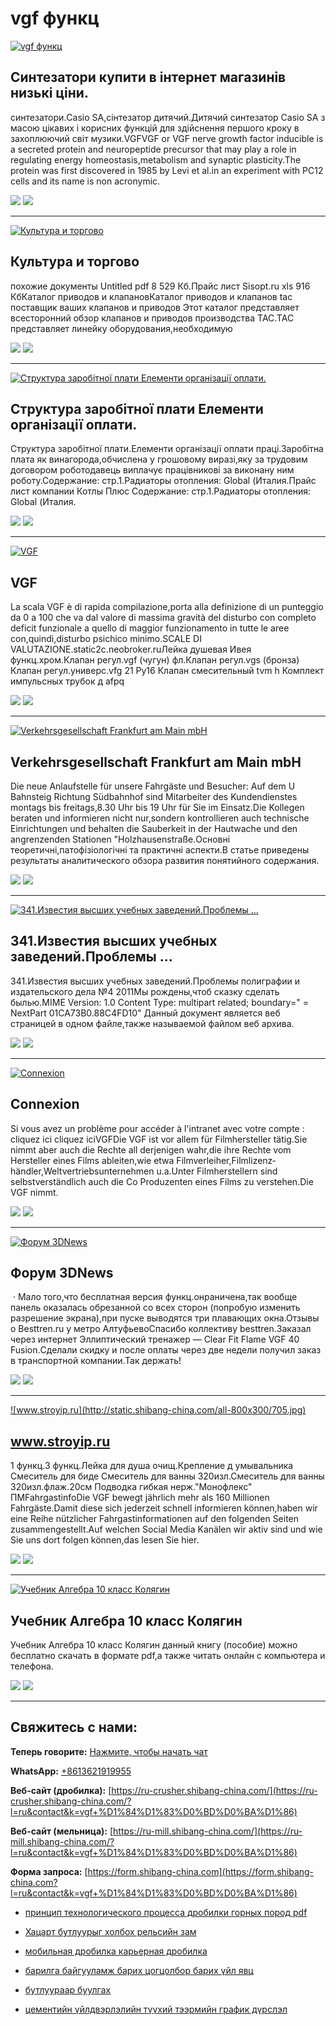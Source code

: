 # vgf функц

<a href="https://swt.shibang-china.com/?l=ru&img&k=vgf+%D1%84%D1%83%D0%BD%D0%BA%D1%86" target="_blank">![vgf функц](http://static.shibang-china.com/all-800x300/558.jpg)</a>

## Синтезатори купити в інтернет магазинів низькі ціни.
синтезатори.Casio SA,cінтезатор дитячий.Дитячий синтезатор Casio SA з масою цікавих і корисних функцій для здійснення першого кроку в захоплюючий світ музики.VGFVGF or VGF nerve growth factor inducible is a secreted protein and neuropeptide precursor that may play a role in regulating energy homeostasis,metabolism and synaptic plasticity.The protein was first discovered in 1985 by Levi et al.in an experiment with PC12 cells and its name is non acronymic.


<a href="https://whatsapp.shibangsoft.com/WhatsApp.php" target="_blank" title="WhatsApp">![](http://static.shibang-china.com/icon/whatsapp.png)</a> <a href="https://swt.shibang-china.com/?l=ru&icon&k=vgf+%D1%84%D1%83%D0%BD%D0%BA%D1%86" target="_blank">![](http://static.shibang-china.com/icon/chat-ru.png)</a>

---

<a href="https://swt.shibang-china.com/?l=ru&img&k=vgf+%D1%84%D1%83%D0%BD%D0%BA%D1%86" target="_blank">![Культура и торгово](http://static.shibang-china.com/all-800x300/805.jpg)</a>

## Культура и торгово
похожие документы Untitled pdf 8 529 Кб.Прайс лист Sisopt.ru xls 916 КбКаталог приводов и клапановКаталог приводов и клапанов tac поставщик ваших клапанов и приводов Этот каталог представляет всесторонний обзор клапанов и приводов производства ТАС.ТАС представляет линейку оборудования,необходимую


<a href="https://whatsapp.shibangsoft.com/WhatsApp.php" target="_blank" title="WhatsApp">![](http://static.shibang-china.com/icon/whatsapp.png)</a> <a href="https://swt.shibang-china.com/?l=ru&icon&k=vgf+%D1%84%D1%83%D0%BD%D0%BA%D1%86" target="_blank">![](http://static.shibang-china.com/icon/chat-ru.png)</a>

---

<a href="https://swt.shibang-china.com/?l=ru&img&k=vgf+%D1%84%D1%83%D0%BD%D0%BA%D1%86" target="_blank">![Структура заробітної плати Елементи організації оплати.](http://static.shibang-china.com/all-800x300/1178.jpg)</a>

## Структура заробітної плати Елементи організації оплати.
Структура заробітної плати.Елементи організації оплати праці.Заробітна плата як винагорода,обчислена у грошовому виразі,яку за трудовим договором роботодавець виплачує працівникові за виконану ним роботу.Содержание: стр.1.Радиаторы отопления: Global (Италия.Прайс лист компании Котлы Плюс Содержание: стр.1.Радиаторы отопления: Global (Италия.


<a href="https://whatsapp.shibangsoft.com/WhatsApp.php" target="_blank" title="WhatsApp">![](http://static.shibang-china.com/icon/whatsapp.png)</a> <a href="https://swt.shibang-china.com/?l=ru&icon&k=vgf+%D1%84%D1%83%D0%BD%D0%BA%D1%86" target="_blank">![](http://static.shibang-china.com/icon/chat-ru.png)</a>

---

<a href="https://swt.shibang-china.com/?l=ru&img&k=vgf+%D1%84%D1%83%D0%BD%D0%BA%D1%86" target="_blank">![VGF](http://static.shibang-china.com/all-800x300/27.jpg)</a>

## VGF
La scala VGF &#232; di rapida compilazione,porta alla definizione di un punteggio da 0 a 100 che va dal valore di massima gravit&#224; del disturbo con completo deficit funzionale a quello di maggior funzionamento in tutte le aree con,quindi,disturbo psichico minimo.SCALE DI VALUTAZIONE.static2c.neobroker.ruЛейка душевая Ивея функц.хром.Клапан регул.vgf (чугун) фл.Клапан регул.vgs (бронза) Клапан регул.универс.vfg 21 Ру16 Клапан смесительный tvm h Комплект импульсных трубок д afpq


<a href="https://whatsapp.shibangsoft.com/WhatsApp.php" target="_blank" title="WhatsApp">![](http://static.shibang-china.com/icon/whatsapp.png)</a> <a href="https://swt.shibang-china.com/?l=ru&icon&k=vgf+%D1%84%D1%83%D0%BD%D0%BA%D1%86" target="_blank">![](http://static.shibang-china.com/icon/chat-ru.png)</a>

---

<a href="https://swt.shibang-china.com/?l=ru&img&k=vgf+%D1%84%D1%83%D0%BD%D0%BA%D1%86" target="_blank">![Verkehrsgesellschaft Frankfurt am Main mbH](http://static.shibang-china.com/all-800x300/1208.jpg)</a>

## Verkehrsgesellschaft Frankfurt am Main mbH
Die neue Anlaufstelle f&#252;r unsere Fahrg&#228;ste und Besucher: Auf dem U Bahnsteig Richtung S&#252;dbahnhof sind Mitarbeiter des Kundendienstes montags bis freitags,8.30 Uhr bis 19 Uhr f&#252;r Sie im Einsatz.Die Kollegen beraten und informieren nicht nur,sondern kontrollieren auch technische Einrichtungen und behalten die Sauberkeit in der Hautwache und den angrenzenden Stationen &quot;Holzhausenstra&#223;e.Основні теоретичні,патофізіологічні та практичні аспекти.В статье приведены результаты аналитического обзора развития понятийного содержания.


<a href="https://whatsapp.shibangsoft.com/WhatsApp.php" target="_blank" title="WhatsApp">![](http://static.shibang-china.com/icon/whatsapp.png)</a> <a href="https://swt.shibang-china.com/?l=ru&icon&k=vgf+%D1%84%D1%83%D0%BD%D0%BA%D1%86" target="_blank">![](http://static.shibang-china.com/icon/chat-ru.png)</a>

---

<a href="https://swt.shibang-china.com/?l=ru&img&k=vgf+%D1%84%D1%83%D0%BD%D0%BA%D1%86" target="_blank">![341.Известия высших учебных заведений.Проблемы …](http://static.shibang-china.com/all-800x300/631.jpg)</a>

## 341.Известия высших учебных заведений.Проблемы …
341.Известия высших учебных заведений.Проблемы полиграфии и издательского дела №4 2011Мы рождены,чтоб сказку сделать былью.MIME Version: 1.0 Content Type: multipart related; boundary=&quot; = NextPart 01CA73B0.88C4FD10&quot; Данный документ является веб страницей в одном файле,также называемой файлом веб архива.


<a href="https://whatsapp.shibangsoft.com/WhatsApp.php" target="_blank" title="WhatsApp">![](http://static.shibang-china.com/icon/whatsapp.png)</a> <a href="https://swt.shibang-china.com/?l=ru&icon&k=vgf+%D1%84%D1%83%D0%BD%D0%BA%D1%86" target="_blank">![](http://static.shibang-china.com/icon/chat-ru.png)</a>

---

<a href="https://swt.shibang-china.com/?l=ru&img&k=vgf+%D1%84%D1%83%D0%BD%D0%BA%D1%86" target="_blank">![Connexion](http://static.shibang-china.com/all-800x300/337.jpg)</a>

## Connexion
Si vous avez un probl&#232;me pour acc&#233;der &#224; l'intranet avec votre compte : cliquez ici cliquez iciVGFDie VGF ist vor allem f&#252;r Filmhersteller t&#228;tig.Sie nimmt aber auch die Rechte all derjenigen wahr,die ihre Rechte vom Hersteller eines Films ableiten,wie etwa Filmverleiher,Filmlizenz&#173;h&#228;ndler,Weltvertriebs&#173;unternehmen u.a.Unter Filmherstellern sind selbstverst&#228;ndlich auch die Co Produzenten eines Films zu verstehen.Die VGF nimmt.


<a href="https://whatsapp.shibangsoft.com/WhatsApp.php" target="_blank" title="WhatsApp">![](http://static.shibang-china.com/icon/whatsapp.png)</a> <a href="https://swt.shibang-china.com/?l=ru&icon&k=vgf+%D1%84%D1%83%D0%BD%D0%BA%D1%86" target="_blank">![](http://static.shibang-china.com/icon/chat-ru.png)</a>

---

<a href="https://swt.shibang-china.com/?l=ru&img&k=vgf+%D1%84%D1%83%D0%BD%D0%BA%D1%86" target="_blank">![Форум 3DNews](http://static.shibang-china.com/all-800x300/934.jpg)</a>

## Форум 3DNews
&nbsp;&#0183;&#32;Мало того,что бесплатная версия функц.онраничена,так вообще панель оказалась обрезанной со всех сторон (попробую изменить разрешение экрана),при пуске выводятся три плавающих окна.Отзывы о Besttren.ru у метро АлтуфьевоСпасибо коллективу besttren.Заказал через интернет Эллиптический тренажер — Clear Fit Flame VGF 40 Fusion.Сделали скидку и после оплаты через две недели получил заказ в транспортной компании.Так держать!


<a href="https://whatsapp.shibangsoft.com/WhatsApp.php" target="_blank" title="WhatsApp">![](http://static.shibang-china.com/icon/whatsapp.png)</a> <a href="https://swt.shibang-china.com/?l=ru&icon&k=vgf+%D1%84%D1%83%D0%BD%D0%BA%D1%86" target="_blank">![](http://static.shibang-china.com/icon/chat-ru.png)</a>

---

<a href="https://swt.shibang-china.com/?l=ru&img&k=vgf+%D1%84%D1%83%D0%BD%D0%BA%D1%86" target="_blank">![www.stroyip.ru](http://static.shibang-china.com/all-800x300/705.jpg)</a>

## www.stroyip.ru
1 функц.3 функц.Лейка для душа очищ.Крепление д умывальника Смеситель для биде Смеситель для ванны 320изл.Смеситель для ванны 320изл.флаж.20см Подводка гибкая нерж.&quot;Монофлекс&quot; ПМFahrgastinfoDie VGF bewegt j&#228;hrlich mehr als 160 Millionen Fahrg&#228;ste.Damit diese sich jederzeit schnell informieren k&#246;nnen,haben wir eine Reihe n&#252;tzlicher Fahrgastinformationen auf den folgenden Seiten zusammengestellt.Auf welchen Social Media Kan&#228;len wir aktiv sind und wie Sie uns dort folgen k&#246;nnen,das lesen Sie hier.


<a href="https://whatsapp.shibangsoft.com/WhatsApp.php" target="_blank" title="WhatsApp">![](http://static.shibang-china.com/icon/whatsapp.png)</a> <a href="https://swt.shibang-china.com/?l=ru&icon&k=vgf+%D1%84%D1%83%D0%BD%D0%BA%D1%86" target="_blank">![](http://static.shibang-china.com/icon/chat-ru.png)</a>

---

<a href="https://swt.shibang-china.com/?l=ru&img&k=vgf+%D1%84%D1%83%D0%BD%D0%BA%D1%86" target="_blank">![Учебник Алгебра 10 класс Колягин](http://static.shibang-china.com/all-800x300/883.jpg)</a>

## Учебник Алгебра 10 класс Колягин
Учебник Алгебра 10 класс Колягин данный книгу (пособие) можно бесплатно скачать в формате pdf,а также читать онлайн с компьютера и телефона.

<a href="https://whatsapp.shibangsoft.com/WhatsApp.php" target="_blank" title="WhatsApp">![](http://static.shibang-china.com/icon/whatsapp.png)</a> <a href="https://swt.shibang-china.com/?l=ru&icon&k=vgf+%D1%84%D1%83%D0%BD%D0%BA%D1%86" target="_blank">![](http://static.shibang-china.com/icon/chat-ru.png)</a>

---
## Свяжитесь с нами:

**Теперь говорите:** [Нажмите, чтобы начать чат](https://swt.shibang-china.com?l=ru&contact&k=vgf+%D1%84%D1%83%D0%BD%D0%BA%D1%86)

**WhatsApp:**  [+8613621919955](https://whatsapp.shibangsoft.com/WhatsApp.php)

**Веб-сайт (дробилка):** [https://ru-crusher.shibang-china.com/](https://ru-crusher.shibang-china.com/?l=ru&contact&k=vgf+%D1%84%D1%83%D0%BD%D0%BA%D1%86)

**Веб-сайт (мельница):** [https://ru-mill.shibang-china.com/](https://ru-mill.shibang-china.com/?l=ru&contact&k=vgf+%D1%84%D1%83%D0%BD%D0%BA%D1%86)

**Форма запроса:** [https://form.shibang-china.com](https://form.shibang-china.com?l=ru&contact&k=vgf+%D1%84%D1%83%D0%BD%D0%BA%D1%86)

* [принцип технологического процесса дробилки горных пород pdf](../126/%D0%BF%D1%80%D0%B8%D0%BD%D1%86%D0%B8%D0%BF%20%D1%82%D0%B5%D1%85%D0%BD%D0%BE%D0%BB%D0%BE%D0%B3%D0%B8%D1%87%D0%B5%D1%81%D0%BA%D0%BE%D0%B3%D0%BE%20%D0%BF%D1%80%D0%BE%D1%86%D0%B5%D1%81%D1%81%D0%B0%20%D0%B4%D1%80%D0%BE%D0%B1%D0%B8%D0%BB%D0%BA%D0%B8%20%D0%B3%D0%BE%D1%80%D0%BD%D1%8B%D1%85%20%D0%BF%D0%BE%D1%80%D0%BE%D0%B4%20pdf.md)

* [Хацарт бутлуурыг холбох рельсийн зам](../128/%D0%A5%D0%B0%D1%86%D0%B0%D1%80%D1%82%20%D0%B1%D1%83%D1%82%D0%BB%D1%83%D1%83%D1%80%D1%8B%D0%B3%20%D1%85%D0%BE%D0%BB%D0%B1%D0%BE%D1%85%20%D1%80%D0%B5%D0%BB%D1%8C%D1%81%D0%B8%D0%B9%D0%BD%20%D0%B7%D0%B0%D0%BC.md)

* [мобильная дробилка карьерная дробилка](../130/%D0%BC%D0%BE%D0%B1%D0%B8%D0%BB%D1%8C%D0%BD%D0%B0%D1%8F%20%D0%B4%D1%80%D0%BE%D0%B1%D0%B8%D0%BB%D0%BA%D0%B0%20%D0%BA%D0%B0%D1%80%D1%8C%D0%B5%D1%80%D0%BD%D0%B0%D1%8F%20%D0%B4%D1%80%D0%BE%D0%B1%D0%B8%D0%BB%D0%BA%D0%B0.md)

* [барилга байгууламж барих цогцолбор барих үйл явц](../129/%D0%B1%D0%B0%D1%80%D0%B8%D0%BB%D0%B3%D0%B0%20%D0%B1%D0%B0%D0%B9%D0%B3%D1%83%D1%83%D0%BB%D0%B0%D0%BC%D0%B6%20%D0%B1%D0%B0%D1%80%D0%B8%D1%85%20%D1%86%D0%BE%D0%B3%D1%86%D0%BE%D0%BB%D0%B1%D0%BE%D1%80%20%D0%B1%D0%B0%D1%80%D0%B8%D1%85%20%D2%AF%D0%B9%D0%BB%20%D1%8F%D0%B2%D1%86.md)

* [бутлуураар буулгах](../128/%D0%B1%D1%83%D1%82%D0%BB%D1%83%D1%83%D1%80%D0%B0%D0%B0%D1%80%20%D0%B1%D1%83%D1%83%D0%BB%D0%B3%D0%B0%D1%85.md)

* [цементийн үйлдвэрлэлийн түүхий тээрмийн график дүрслэл](../129/%D1%86%D0%B5%D0%BC%D0%B5%D0%BD%D1%82%D0%B8%D0%B9%D0%BD%20%D2%AF%D0%B9%D0%BB%D0%B4%D0%B2%D1%8D%D1%80%D0%BB%D1%8D%D0%BB%D0%B8%D0%B9%D0%BD%20%D1%82%D2%AF%D2%AF%D1%85%D0%B8%D0%B9%20%D1%82%D1%8D%D1%8D%D1%80%D0%BC%D0%B8%D0%B9%D0%BD%20%D0%B3%D1%80%D0%B0%D1%84%D0%B8%D0%BA%20%D0%B4%D2%AF%D1%80%D1%81%D0%BB%D1%8D%D0%BB.md)